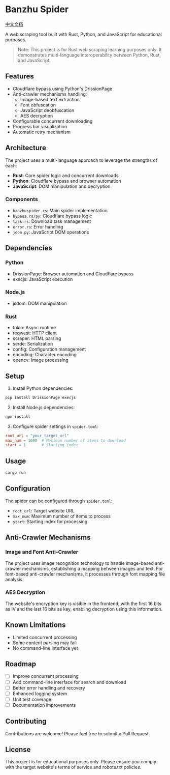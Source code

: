 # Banzhu Spider

[中文文档](README_zh.md)

A web scraping tool built with Rust, Python, and JavaScript for educational purposes.

> Note: This project is for Rust web scraping learning purposes only. It demonstrates multi-language interoperability between Python, Rust, and JavaScript.

## Features

- Cloudflare bypass using Python's DrissionPage
- Anti-crawler mechanisms handling:
  - Image-based text extraction
  - Font obfuscation
  - JavaScript deobfuscation
  - AES decryption
- Configurable concurrent downloading
- Progress bar visualization
- Automatic retry mechanism

## Architecture

The project uses a multi-language approach to leverage the strengths of each:
- **Rust**: Core spider logic and concurrent downloads
- **Python**: Cloudflare bypass and browser automation
- **JavaScript**: DOM manipulation and decryption

### Components
- `banzhuspider.rs`: Main spider implementation
- `bypass.rs/py`: Cloudflare bypass logic
- `task.rs`: Download task management
- `error.rs`: Error handling
- `jdom.py`: JavaScript DOM operations

## Dependencies

### Python
- DrissionPage: Browser automation and Cloudflare bypass
- execjs: JavaScript execution

### Node.js
- jsdom: DOM manipulation

### Rust
- tokio: Async runtime
- reqwest: HTTP client
- scraper: HTML parsing
- serde: Serialization
- config: Configuration management
- encoding: Character encoding
- opencv: Image processing

## Setup

1. Install Python dependencies:
```bash
pip install DrissionPage execjs
```

2. Install Node.js dependencies:
```bash
npm install
```

3. Configure spider settings in `spider.toml`:
```toml
root_url = "your_target_url"
max_num = 1000  # Maximum number of items to download
start = 1       # Starting index
```

## Usage

```bash
cargo run
```

## Configuration

The spider can be configured through `spider.toml`:
- `root_url`: Target website URL
- `max_num`: Maximum number of items to process
- `start`: Starting index for processing

## Anti-Crawler Mechanisms

### Image and Font Anti-Crawler
The project uses image recognition technology to handle image-based anti-crawler mechanisms, establishing a mapping between images and text. For font-based anti-crawler mechanisms, it processes through font mapping file analysis.

### AES Decryption
The website's encryption key is visible in the frontend, with the first 16 bits as IV and the last 16 bits as key, enabling decryption using this information.

## Known Limitations

- Limited concurrent processing
- Some content parsing may fail
- No command-line interface yet

## Roadmap

- [ ] Improve concurrent processing
- [ ] Add command-line interface for search and download
- [ ] Better error handling and recovery
- [ ] Enhanced logging system
- [ ] Unit test coverage
- [ ] Documentation improvements

## Contributing

Contributions are welcome! Please feel free to submit a Pull Request.

## License

This project is for educational purposes only. Please ensure you comply with the target website's terms of service and robots.txt policies.